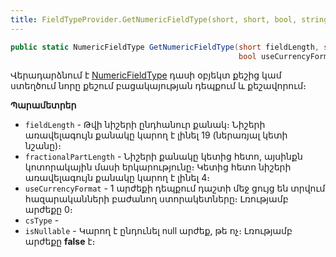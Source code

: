 ```yaml
---
title: FieldTypeProvider.GetNumericFieldType(short, short, bool, string, bool) մեթոդ
---
```


```c#
public static NumericFieldType GetNumericFieldType(short fieldLength, short fractionalPartLength = 0,
                                                   bool useCurrencyFormat = false, string csType = "", bool isNullable = false)
```

Վերադարձնում է [NumericFieldType](../system_types.md#numericfieldtype) դասի օբյեկտ քեշից կամ ստեղծում նորը քեշում բացակայության դեպքում և քեշավորում։

**Պարամետրեր**

* `fieldLength` - Թվի նիշերի ընդհանուր քանակ։ Նիշերի առավելագույն քանակը կարող է լինել 19 (ներառյալ կետի նշանը)։
* `fractionalPartLength` - Նիշերի քանակը կետից հետո, այսինքն կոտորակային մասի երկարությունը։ Կետից հետո նիշերի առավելագույն քանակը կարող է լինել 4։
* `useCurrencyFormat` - 1 արժեքի դեպքում դաշտի մեջ ցույց են տրվում հազարականների բաժանող ստորակետները։ Լռությամբ արժեքը 0։
* `csType` - 
* `isNullable` - Կարող է ընդունել null արժեք, թե ոչ։ Լռությամբ արժեքը **false** է։
